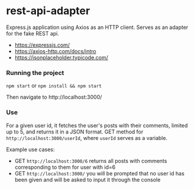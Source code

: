 # rest-api-adapter
Express.js application using Axios as an HTTP client. Serves as an adapter for the fake REST api.
* https://expressjs.com/
* https://axios-http.com/docs/intro
* https://jsonplaceholder.typicode.com/


### Running the project
`npm start`
or 
`npm install && npm start`

Then navigate to http://localhost:3000/

### Use
For a given user id, it fetches the user's posts with their comments, limited up to 5, and returns it in a JSON format.
GET method for `http://localhost:3000/userId`, where `userId` serves as a variable.

Example use cases:
* GET `http://localhost:3000/6` returns all posts with comments corresponding to them for user with id=6
* GET `http://localhost:3000/` you will be prompted that no user id has been given and will be asked to input it through the console





